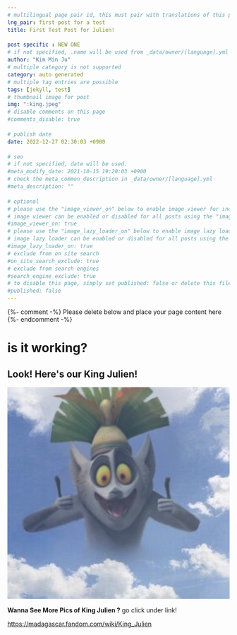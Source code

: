 ```yaml
---
# multilingual page pair id, this must pair with translations of this page. (This name must be unique)
lng_pair: first post for a test
title: First Test Post for Julien!

post specific : NEW ONE
# if not specified, .name will be used from _data/owner/[language].yml
author: "Kim Min Ju"
# multiple category is not supported
category: auto generated
# multiple tag entries are possible
tags: [jekyll, test]
# thumbnail image for post
img: ":king.jpeg"
# disable comments on this page
#comments_disable: true

# publish date
date: 2022-12-27 02:30:03 +0900

# seo
# if not specified, date will be used.
#meta_modify_date: 2021-10-15 19:20:03 +0900
# check the meta_common_description in _data/owner/[language].yml
#meta_description: ""

# optional
# please use the "image_viewer_on" below to enable image viewer for individual pages or posts (_posts/ or [language]/_posts folders).
# image viewer can be enabled or disabled for all posts using the "image_viewer_posts: true" setting in _data/conf/main.yml.
#image_viewer_on: true
# please use the "image_lazy_loader_on" below to enable image lazy loader for individual pages or posts (_posts/ or [language]/_posts folders).
# image lazy loader can be enabled or disabled for all posts using the "image_lazy_loader_posts: true" setting in _data/conf/main.yml.
#image_lazy_loader_on: true
# exclude from on site search
#on_site_search_exclude: true
# exclude from search engines
#search_engine_exclude: true
# to disable this page, simply set published: false or delete this file
#published: false
---
```


{%- comment -%} Please delete below and place your page content here {%- endcomment -%}


<!-- outline-start -->

is it working?
===
Look! Here's __our King Julien!__
---
![king.jpeg](/assets/img/posts/king.jpeg)

<!-- outline-end -->

**Wanna See More Pics of King Julien ?**
go click under link!

<https://madagascar.fandom.com/wiki/King_Julien>
